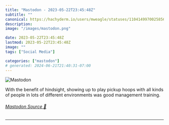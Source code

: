 ```yaml
---
title: "Mastodon - 2023-05-22T23:45:48Z"
subtitle: ""
canonical: https://hachyderm.io/users/mweagle/statuses/110414997002585697
description:
image: "/images/mastodon.png"

date: 2023-05-22T23:45:48Z
lastmod: 2023-05-22T23:45:48Z
image: ""
tags: ["Social Media"]

categories: ["mastodon"]
# generated: 2024-06-21T21:40:31-07:00
---
```

![Mastodon](/images/mastodon.png)

<p>With the benefit of hindsight, showing up to play pickup hoops with all kinds of people in lots of different environments was good management training.</p>


###### [Mastodon Source 🐘](https://hachyderm.io/@mweagle/110414997002585697)

___
